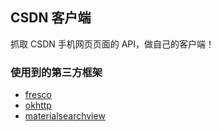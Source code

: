 ## CSDN 客户端
抓取 CSDN 手机网页页面的 API，做自己的客户端！

### 使用到的第三方框架
* [fresco](https://github.com/facebook/fresco)
* [okhttp](https://github.com/square/okhttp)
* [materialsearchview](https://github.com/MiguelCatalan/MaterialSearchView)
